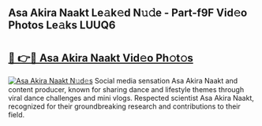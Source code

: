 ## Asa Akira Naakt Le𝚊k𝚎d N𝚞𝚍e - Part-f9F Vid𝚎o Photos Le𝚊ks LUUQ6

# <h2><a href="http://fb9cng.evod.top/?m=Asa+Akira+Naakt">🔗 👉🔴 Asa Akira Naakt Vid𝚎o Ph𝚘t𝚘s</a></h2>

[![Asa Akira Naakt N𝚞d𝚎s](https://i.imgur.com/8V9OHl7.gif)](http://fb9cng.evod.top/?m=Asa+Akira+Naakt)
Social media sensation Asa Akira Naakt and content producer, known for sharing dance and lifestyle themes through viral dance challenges and mini vlogs. Respected scientist Asa Akira Naakt, recognized for their groundbreaking research and contributions to their field. 
